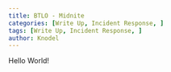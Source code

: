 ```yaml
---
title: BTLO - Midnite
categories: [Write Up, Incident Response, ]
tags: [Write Up, Incident Response, ]
author: Knodel
---
```

Hello World! 

